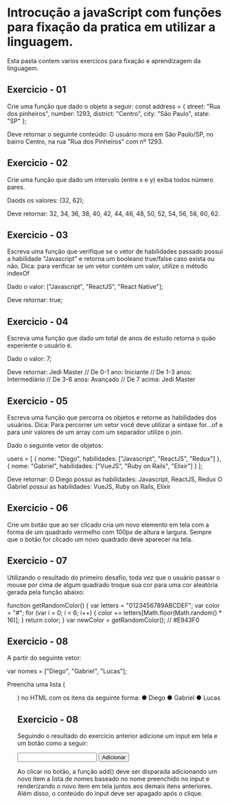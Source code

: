 # Introcução a javaScript com funções para fixação da pratica em utilizar a linguagem.
Esta pasta contem varios exercicos para fixação e aprendizagem da linguagem.

## Exercicio - 01
Crie uma função que dado o objeto a seguir:
const address = {
 street: "Rua dos pinheiros",
 number: 1293,
 district: "Centro",
 city: "São Paulo",
 state: "SP"
};

Deve retornar o seguinte conteúdo:
O usuário mora em São Paulo/SP, no bairro Centro, na rua "Rua dos Pinheiros" com
nº 1293.

## Exercicio - 02
Crie uma função que dado um intervalo (entre x e y) exiba todos número pares.

Daods os valores:
(32, 62);

Deve retornar:
32, 34, 36, 38, 40, 42, 44, 46, 48, 50, 52, 54, 56, 58, 60, 62.

## Exercicio - 03
Escreva uma função que verifique se o vetor de habilidades passado possui a habilidade "Javascript"
e retorna um booleano true/false caso exista ou não.
Dica: para verificar se um vetor contém um valor, utilize o método indexOf

Dado o valor:
["Javascript", "ReactJS", "React Native"];

Deve retornar:
true;

## Exercicio - 04
Escreva uma função que dado um total de anos de estudo retorna o quão experiente o usuário é.

Dado o valor:
7;

Deve retornar:
Jedi Master
// De 0-1 ano: Iniciante
// De 1-3 anos: Intermediário
// De 3-6 anos: Avançado
// De 7 acima: Jedi Master

## Exercicio - 05
Escreva uma função que percorra os objetos e retorne as habilidades dos usuários.
Dica: Para percorrer um vetor você deve utilizar a sintaxe for...of e para unir valores de um array
com um separador utilize o join.

Dado o seguinte vetor de objetos:

users = [
 {
    nome: "Diego",
    habilidades: ["Javascript", "ReactJS", "Redux"]
 },
 {
    nome: "Gabriel",
    habilidades: ["VueJS", "Ruby on Rails", "Elixir"]
 }
];

Deve retornar:
O Diego possui as habilidades: Javascript, ReactJS, Redux
O Gabriel possui as habilidades: VueJS, Ruby on Rails, Elixir

## Exercicio - 06
Crie um botão que ao ser clicado cria um novo elemento em tela com a forma de um quadrado
vermelho com 100px de altura e largura. Sempre que o botão for clicado um novo quadrado deve
aparecer na tela.

## Exercicio - 07
Utilizando o resultado do primeiro desafio, toda vez que o usuário passar o mouse por cima de
algum quadrado troque sua cor para uma cor aleatória gerada pela função abaixo:

function getRandomColor() {
 var letters = "0123456789ABCDEF";
 var color = "#";
 for (var i = 0; i < 6; i++) {
 color += letters[Math.floor(Math.random() * 16)];
 }
 return color;
}
var newColor = getRandomColor(); // #E943F0

## Exercicio - 08
A partir do seguinte vetor:

var nomes = ["Diego", "Gabriel", "Lucas"];

Preencha uma lista (<ul>) no HTML com os itens da seguinte forma:
● Diego
● Gabriel
● Lucas

## Exercicio - 08
Seguindo o resultado do exercício anterior adicione um input em tela e um botão como a seguir:

<input type="text" name="nome">
<button onClick="add()">Adicionar</button>

Ao clicar no botão, a função add() deve ser disparada adicionando um novo item a lista de
nomes baseado no nome preenchido no input e renderizando o novo item em tela juntos aos
demais itens anteriores. Além disso, o conteúdo do input deve ser apagado após o clique.